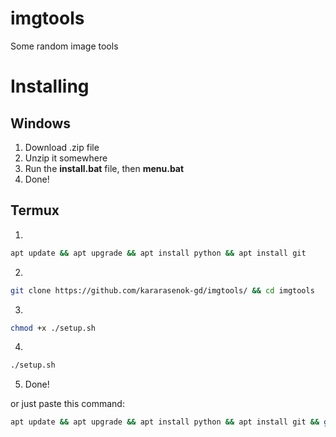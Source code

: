 # imgtools
Some random image tools

# Installing
## Windows
1. Download .zip file
2. Unzip it somewhere
3. Run the **install.bat** file, then **menu.bat**
4. Done!
## Termux
1. 
```bash
apt update && apt upgrade && apt install python && apt install git
```
2. 
```bash
git clone https://github.com/kararasenok-gd/imgtools/ && cd imgtools
```
3. 
```bash
chmod +x ./setup.sh
```
4. 
```bash
./setup.sh
```
5. Done!

or just paste this command:
```bash
apt update && apt upgrade && apt install python && apt install git && git clone https://github.com/kararasenok-gd/imgtools/ && cd imgtools && chmod +x ./setup.sh && ./setup.sh
```
